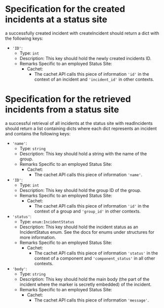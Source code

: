 # Specification for the created incidents at a status site

a successfully created incident with createIncident should return a dict with the following keys:
- `'ID'`:
    - Type: `int`
    - Description: This key should hold the newly created incidents ID.
    - Remarks Specific to an employed Status Site:
        - Cachet:
            - The cachet API calls this piece of information `'id'` in the context of an incident and `'incident_id'` in other contexts.


# Specification for the retrieved incidents from a status site

a successful retrieval of all incidents at the status site with readIncidents should return a list containing dicts where each
dict represents an incident and contains the following keys:
- `'name'`:
    - Type: `string`
    - Description: This key should hold a string with the name of the group.
    - Remarks Specific to an employed Status Site:
        - Cachet:
            - The cachet API calls this piece of information `'name'`.
- `'ID'`:
    - Type: `int`
    - Description: This key should hold the group ID of the group.
    - Remarks Specific to an employed Status Site:
        - Cachet:
            - The cachet API calls this piece of information `'id'` in the context of a group and `'group_id'` in other contexts.
- `'status'`:
    - Type: `enum:IncidentStatus`
    - Description: This key should hold the incident status as an IncidentStatus enum. See the docs for enums under structures for more information.
    - Remarks Specific to an employed Status Site:
        - Cachet:
            - The cachet API calls this piece of information `'status'` in the context of a component and `'component_status'` in all other contexts.
- `'body'`:
    - Type: `string`
    - Description: This key should hold the main body (the part of the incident where the marker is secretly embedded) of the incident.
    - Remarks Specific to an employed Status Site:
        - Cachet:
            - The cachet API calls this piece of information `'message'`.

